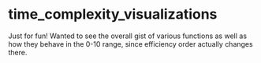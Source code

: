 # time_complexity_visualizations

Just for fun!  Wanted to see the overall gist of various functions as well as how they behave in the 0-10 range, since efficiency order actually changes there.
